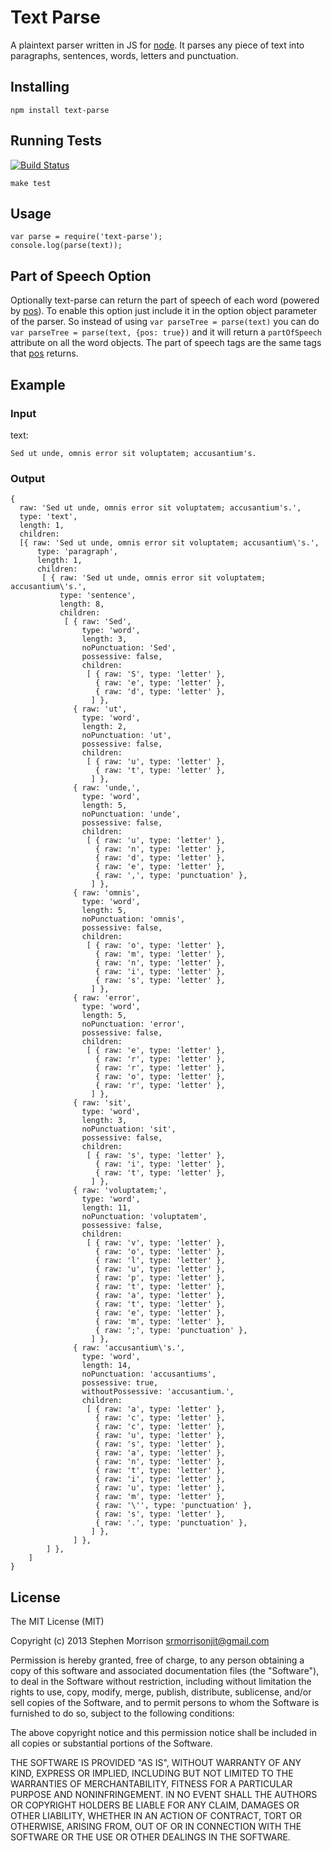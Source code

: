 # Text Parse

A plaintext parser written in JS for [node](http://nodejs.org/). It parses any piece of text into paragraphs, sentences, words, letters and punctuation.

## Installing

```
npm install text-parse
```

## Running Tests

[![Build Status](https://travis-ci.org/srmor/text-parse.png?branch=master)](https://travis-ci.org/srmor/text-parse)

```
make test
```

## Usage

```
var parse = require('text-parse');
console.log(parse(text));
```

## Part of Speech Option

Optionally text-parse can return the part of speech of each word (powered by [pos](https://github.com/fortnightlabs/pos-js)). To enable this option just include it in the option object parameter of the parser. So instead of using `var parseTree = parse(text)` you can do `var parseTree = parse(text, {pos: true})` and it will return a `partOfSpeech` attribute on all the word objects. The part of speech tags are the same tags that [pos](https://github.com/fortnightlabs/pos-js) returns.

## Example

### Input

text:
```
Sed ut unde, omnis error sit voluptatem; accusantium's.
```

### Output

```
{
  raw: 'Sed ut unde, omnis error sit voluptatem; accusantium's.',
  type: 'text',
  length: 1,
  children:
  [{ raw: 'Sed ut unde, omnis error sit voluptatem; accusantium\'s.',
      type: 'paragraph',
      length: 1,
      children:
       [ { raw: 'Sed ut unde, omnis error sit voluptatem; accusantium\'s.',
           type: 'sentence',
           length: 8,
           children:
            [ { raw: 'Sed',
                type: 'word',
                length: 3,
                noPunctuation: 'Sed',
                possessive: false,
                children:
                 [ { raw: 'S', type: 'letter' },
                   { raw: 'e', type: 'letter' },
                   { raw: 'd', type: 'letter' },
                  ] },
              { raw: 'ut',
                type: 'word',
                length: 2,
                noPunctuation: 'ut',
                possessive: false,
                children:
                 [ { raw: 'u', type: 'letter' },
                   { raw: 't', type: 'letter' },
                  ] },
              { raw: 'unde,',
                type: 'word',
                length: 5,
                noPunctuation: 'unde',
                possessive: false,
                children:
                 [ { raw: 'u', type: 'letter' },
                   { raw: 'n', type: 'letter' },
                   { raw: 'd', type: 'letter' },
                   { raw: 'e', type: 'letter' },
                   { raw: ',', type: 'punctuation' },
                  ] },
              { raw: 'omnis',
                type: 'word',
                length: 5,
                noPunctuation: 'omnis',
                possessive: false,
                children:
                 [ { raw: 'o', type: 'letter' },
                   { raw: 'm', type: 'letter' },
                   { raw: 'n', type: 'letter' },
                   { raw: 'i', type: 'letter' },
                   { raw: 's', type: 'letter' },
                  ] },
              { raw: 'error',
                type: 'word',
                length: 5,
                noPunctuation: 'error',
                possessive: false,
                children:
                 [ { raw: 'e', type: 'letter' },
                   { raw: 'r', type: 'letter' },
                   { raw: 'r', type: 'letter' },
                   { raw: 'o', type: 'letter' },
                   { raw: 'r', type: 'letter' },
                  ] },
              { raw: 'sit',
                type: 'word',
                length: 3,
                noPunctuation: 'sit',
                possessive: false,
                children:
                 [ { raw: 's', type: 'letter' },
                   { raw: 'i', type: 'letter' },
                   { raw: 't', type: 'letter' },
                  ] },
              { raw: 'voluptatem;',
                type: 'word',
                length: 11,
                noPunctuation: 'voluptatem',
                possessive: false,
                children:
                 [ { raw: 'v', type: 'letter' },
                   { raw: 'o', type: 'letter' },
                   { raw: 'l', type: 'letter' },
                   { raw: 'u', type: 'letter' },
                   { raw: 'p', type: 'letter' },
                   { raw: 't', type: 'letter' },
                   { raw: 'a', type: 'letter' },
                   { raw: 't', type: 'letter' },
                   { raw: 'e', type: 'letter' },
                   { raw: 'm', type: 'letter' },
                   { raw: ';', type: 'punctuation' },
                  ] },
              { raw: 'accusantium\'s.',
                type: 'word',
                length: 14,
                noPunctuation: 'accusantiums',
                possessive: true,
                withoutPossessive: 'accusantium.',
                children:
                 [ { raw: 'a', type: 'letter' },
                   { raw: 'c', type: 'letter' },
                   { raw: 'c', type: 'letter' },
                   { raw: 'u', type: 'letter' },
                   { raw: 's', type: 'letter' },
                   { raw: 'a', type: 'letter' },
                   { raw: 'n', type: 'letter' },
                   { raw: 't', type: 'letter' },
                   { raw: 'i', type: 'letter' },
                   { raw: 'u', type: 'letter' },
                   { raw: 'm', type: 'letter' },
                   { raw: '\'', type: 'punctuation' },
                   { raw: 's', type: 'letter' },
                   { raw: '.', type: 'punctuation' },
                  ] },
              ] },
        ] },
    ]
}
```

## License

The MIT License (MIT)

Copyright (c) 2013 Stephen Morrison <srmorrisonjit@gmail.com>

Permission is hereby granted, free of charge, to any person obtaining a copy of
this software and associated documentation files (the "Software"), to deal in
the Software without restriction, including without limitation the rights to
use, copy, modify, merge, publish, distribute, sublicense, and/or sell copies of
the Software, and to permit persons to whom the Software is furnished to do so,
subject to the following conditions:

The above copyright notice and this permission notice shall be included in all
copies or substantial portions of the Software.

THE SOFTWARE IS PROVIDED "AS IS", WITHOUT WARRANTY OF ANY KIND, EXPRESS OR
IMPLIED, INCLUDING BUT NOT LIMITED TO THE WARRANTIES OF MERCHANTABILITY, FITNESS
FOR A PARTICULAR PURPOSE AND NONINFRINGEMENT. IN NO EVENT SHALL THE AUTHORS OR
COPYRIGHT HOLDERS BE LIABLE FOR ANY CLAIM, DAMAGES OR OTHER LIABILITY, WHETHER
IN AN ACTION OF CONTRACT, TORT OR OTHERWISE, ARISING FROM, OUT OF OR IN
CONNECTION WITH THE SOFTWARE OR THE USE OR OTHER DEALINGS IN THE SOFTWARE.
